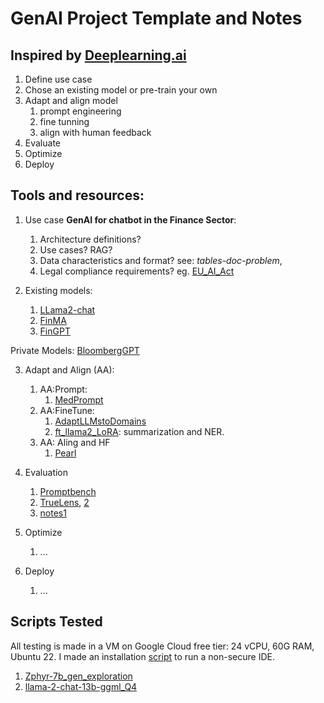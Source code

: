 # GenAI Project Template and Notes 

## Inspired by [Deeplearning.ai](https://www.deeplearning.ai/courses/generative-ai-with-llms/)

1. Define use case
2. Chose an existing model or pre-train your own
3. Adapt and align model
   1. prompt engineering
   2. fine tunning
   3. align with human feedback
4. Evaluate
5. Optimize
6. Deploy

## Tools and resources:
  
1. Use case **GenAI for chatbot in the Finance Sector**:
   1. Architecture definitions?
   2. Use cases? RAG? 
   3. Data characteristics and format? see: *tables-doc-problem*, 
   4. Legal compliance requirements? eg. [EU_AI_Act](https://artificialintelligenceact.com/)
   
2. Existing models:
   1. [LLama2-chat](https://huggingface.co/meta-llama/Llama-2-7b-chat-hf) 
   2. [FinMA](https://huggingface.co/ChanceFocus/finma-7b-full)
   3. [FinGPT](https://huggingface.co/FinGPT)    
  
  Private Models: [BloombergGPT](https://arxiv.org/abs/2303.17564) 

3. Adapt and Align (AA):  
   1. AA:Prompt:    
      1. [MedPrompt](https://arxiv.org/abs/2311.16452)    
   2. AA:FineTune:   
      1. [AdaptLLMstoDomains](https://huggingface.co/AdaptLLM/finance-LLM)
      2. [ft_llama2_LoRA](https://arxiv.org/abs/2308.13032): summarization and NER.
   3. AA: Aling and HF    
      1. [Pearl](https://pearlagent.github.io/)

4. Evaluation
   1. [Promptbench](https://promptbench.readthedocs.io/en/latest/examples/basic.html)
   2. [TrueLens](https://www.trulens.org/), [2](https://blog.llamaindex.ai/build-and-evaluate-llm-apps-with-llamaindex-and-trulens-6749e030d83c)
   3. [notes1](https://www.philschmid.de/evaluate-llm)

5. Optimize
   1. ...

6. Deploy
   1. ...


## Scripts Tested

All testing is made in a VM on Google Cloud free tier: 24 vCPU, 60G RAM, Ubuntu 22. I made an installation [script](https://github.com/castillosebastian/genai0/blob/main/related_works/Cloud_VM/instalar.sh) to run a non-secure IDE.

1. [Zphyr-7b_gen_exploration](https://github.com/castillosebastian/genai0/blob/main/related_works/Cloud_VM/rag2_ok_HugFace-zepyyr.py)
2. [llama-2-chat-13b-ggml_Q4](https://github.com/castillosebastian/genai0/blob/main/related_works/Cloud_VM/rag3_ok_LLama2-13b_Q4.py)

